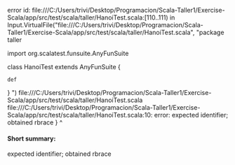 error id: file:///C:/Users/trivi/Desktop/Programacion/Scala-Taller1/Exercise-Scala/app/src/test/scala/taller/HanoiTest.scala:[110..111) in Input.VirtualFile("file:///C:/Users/trivi/Desktop/Programacion/Scala-Taller1/Exercise-Scala/app/src/test/scala/taller/HanoiTest.scala", "package taller

import org.scalatest.funsuite.AnyFunSuite

class HanoiTest extends AnyFunSuite {


    def
  
}
")
file:///C:/Users/trivi/Desktop/Programacion/Scala-Taller1/Exercise-Scala/app/src/test/scala/taller/HanoiTest.scala
file:///C:/Users/trivi/Desktop/Programacion/Scala-Taller1/Exercise-Scala/app/src/test/scala/taller/HanoiTest.scala:10: error: expected identifier; obtained rbrace
}
^
#### Short summary: 

expected identifier; obtained rbrace
